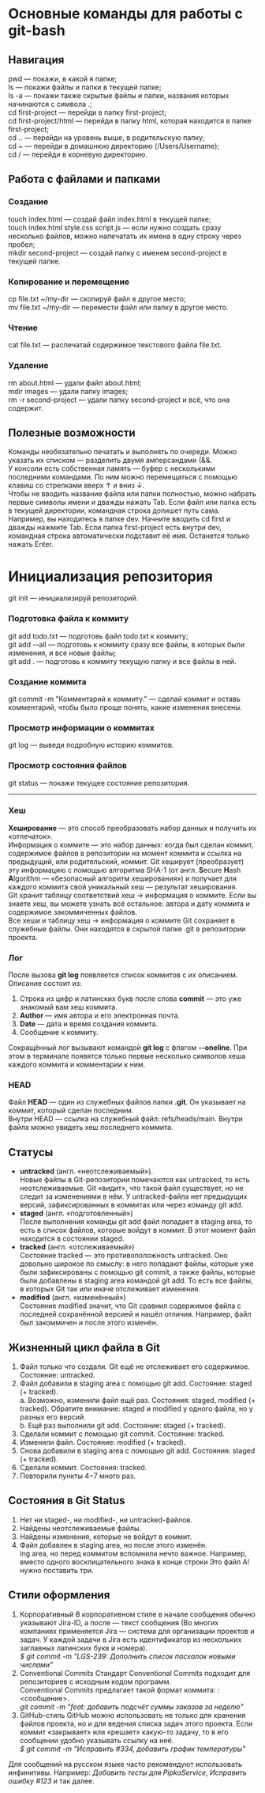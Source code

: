 # Основные команды для работы с git-bash


## Навигация
pwd — покажи, в какой я папке; <br>
ls — покажи файлы и папки в текущей папке; <br>
ls -a — покажи также скрытые файлы и папки, названия которых начинаются с символа .; <br>
cd first-project — перейди в папку first-project; <br>
cd first-project/html — перейди в папку html, которая находится в папке first-project; <br>
cd .. — перейди на уровень выше, в родительскую папку; <br>
cd ~ — перейди в домашнюю директорию (/Users/Username); <br>
cd / — перейди в корневую директорию. <br>


## Работа с файлами и папками

### Создание
touch index.html — создай файл index.html в текущей папке; <br>
touch index.html style.css script.js — если нужно создать сразу несколько файлов, можно напечатать их имена в одну строку через пробел; <br>
mkdir second-project — создай папку с именем second-project в текущей папке. <br>

### Копирование и перемещение
cp file.txt ~/my-dir — скопируй файл в другое место; <br>
mv file.txt ~/my-dir — перемести файл или папку в другое место. <br>

### Чтение
cat file.txt — распечатай содержимое текстового файла file.txt. <br>

### Удаление
rm about.html — удали файл about.html; <br>
mdir images — удали папку images; <br>
rm -r second-project — удали папку second-project и всё, что она содержит. <br>


## Полезные возможности

Команды необязательно печатать и выполнять по очереди. Можно указать их списком — разделить двумя амперсандами (&&. <br>
У консоли есть собственная память — буфер с несколькими последними командами. По ним можно перемещаться с помощью клавиш со стрелками вверх ↑ и вниз ↓. <br>
Чтобы не вводить название файла или папки полностью, можно набрать первые символы имени и дважды нажать Tab. Если файл или папка есть в текущей директории, командная строка допишет путь сама. <br>
Например, вы находитесь в папке dev. Начните вводить cd first и дважды нажмите Tab. Если папка first-project есть внутри dev, командная строка автоматически подставит её имя. Останется только нажать Enter. <br> 

# Инициализация репозитория


git init — инициализируй репозиторий. <br>

### Подготовка файла к коммиту
git add todo.txt — подготовь файл todo.txt к коммиту; <br>
git add --all — подготовь к коммиту сразу все файлы, в которых были изменения, и все новые файлы; <br>
git add . — подготовь к коммиту текущую папку и все файлы в ней. <br>

### Создание коммита
git commit -m "Комментарий к коммиту." — сделай коммит и оставь комментарий, чтобы было проще понять, какие изменения внесены. <br>

### Просмотр информации о коммитах
git log — выведи подробную историю коммитов. <br>

### Просмотр состояния файлов
git status — покажи текущее состояние репозитория. <br>

---
### Хеш
**Хеширование** — это способ преобразовать набор данных и получить их «отпечаток». <br>
Информация о коммите — это набор данных: когда был сделан коммит, содержимое файлов в репозитории на момент коммита и ссылка на предыдущий, или родительский, коммит. Git хеширует (преобразует) эту информацию с помощью алгоритма SHA-1 (от англ. **S**ecure **H**ash **A**lgorithm — «безопасный алгоритм хеширования») и получает для каждого коммита свой уникальный хеш — результат хеширования. <br>
Git хранит таблицу соответствий хеш → информация о коммите. Если вы знаете хеш, вы можете узнать всё остальное: автора и дату коммита и содержимое закоммиченных файлов. <br>
Все хеши и таблицу хеш → информация о коммите Git сохраняет в служебные файлы. Они находятся в скрытой папке .git в репозитории проекта. <br>

### Лог
После вызова **git log** появляется список коммитов с их описанием.<br>
Описание состоит из: <br>
1. Строка из цифр и латинских букв после слова **commit** — это уже знакомый вам хеш коммита.
2. **Author** — имя автора и его электронная почта.
3. **Date** — дата и время создания коммита.
4. Сообщение к коммиту. <br>

Сокращённый лог вызывают командой **git log** с флагом **--oneline**. При этом в терминале появятся только первые несколько символов хеша каждого коммита и комментарии к ним.<br>

### HEAD
Файл **HEAD** — один из служебных файлов папки **.git**. Он указывает на коммит, который сделан последним. <br>
Внутри HEAD — ссылка на служебный файл: refs/heads/main. Внутри файла можно увидеть хеш последнего коммита. <br>

## Статусы
* **untracked** (англ. «неотслеживаемый»). <br>
Новые файлы в Git-репозитории помечаются как untracked, то есть неотслеживаемые. Git «видит», что такой файл существует, но не следит за изменениями в нём. У untracked-файла нет предыдущих версий, зафиксированных в коммитах или через команду git add.<br>
* **staged** (англ. «подготовленный»)<br>
После выполнения команды git add файл попадает в staging area, то есть в список файлов, которые войдут в коммит. В этот момент файл находится в состоянии staged.<br>
* **tracked** (англ. «отслеживаемый»)<br>
Состояние tracked — это противоположность untracked. Оно довольно широкое по смыслу: в него попадают файлы, которые уже были зафиксированы с помощью git commit, а также файлы, которые были добавлены в staging area командой git add. То есть все файлы, в которых Git так или иначе отслеживает изменения.<br>
* **modified** (англ. «изменённый»)<br>
Состояние modified значит, что Git сравнил содержимое файла с последней сохранённой версией и нашёл отличия. Например, файл был закоммичен и после этого изменён.<br>


## Жизненный цикл файла в Git
1. Файл только что создали. Git ещё не отслеживает его содержимое. Состояние: untracked.<br>
2. Файл добавили в staging area с помощью git add. Состояние: staged (+ tracked).<br>
    a. Возможно, изменили файл ещё раз. Состояния: staged, modified (+ tracked). Обратите внимание: staged и modified у одного файла, но у разных его версий.<br>
    b. Ещё раз выполнили git add. Состояние: staged (+ tracked).<br>
3. Сделали коммит с помощью git commit. Состояние: tracked.<br>
4. Изменили файл. Состояние: modified (+ tracked).<br>
5. Снова добавили в staging area с помощью git add. Состояния: staged (+ tracked).<br>
6. Сделали коммит. Состояния: tracked.<br>
7. Повторили пункты 4−7 много раз.<br>


## Состояния в Git Status
1. Нет ни staged-, ни modified-, ни untracked-файлов.<br>
2. Найдены неотслеживаемые файлы.<br>
3. Найдены изменения, которые не войдут в коммит.<br>
4. Файл добавлен в staging area, но после этого изменён.<br>ing area, но перед коммитом вспомнили нечто важное. Например, вместо одного восклицательного знака в конце строки Это файл A! нужно поставить три.<br>


## Стили оформления
1. Корпоративный
В корпоративном стиле в начале сообщения обычно указывают Jira-ID, а после — текст сообщения (Во многих компаниях применяется Jira — система для организации проектов и задач. У каждой задачи в Jira есть идентификатор из нескольких заглавных латинских букв и номера). <br>
_$ git commit -m "LGS-239: Дополнить список пасхалок новыми числами"_ <br>
2. Conventional Commits
Стандарт Conventional Commits подходит для репозиториев с исходным кодом программ.<br>
Conventional Commits предлагает такой формат коммита: <type>: <сообщение>.<br>
_git commit -m "feat: добавить подсчёт суммы заказов за неделю"_<br>
3. GitHub-стиль
GitHub можно использовать не только для хранения файлов проекта, но и для ведения списка задач этого проекта. Если коммит «закрывает» или «решает» какую-то задачу, то в его сообщении удобно указывать ссылку на неё.<br>
_$ git commit -m "Исправить #334, добавить график температуры"_<br>


Для сообщений на русском языке часто рекомендуют использовать инфинитивы. Например: _Добавить тесты для PipkaService_, _Исправить ошибку #123_ и так далее.<br>